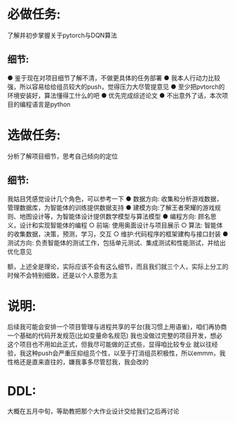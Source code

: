 
# 必做任务:
了解并初步掌握关于pytorch与DQN算法

## 细节:
● 鉴于现在对项目细节了解不清，不做更具体的任务部署
● 我本人行动力比较强，所以容易给给组员较大的push，觉得压力大尽管提意见
● 至少把pvtorch的环境安装好，算法懂得工什么的吧
● 优先完成综述论文
● 不出意外了话，本次项目的编程语言是python

# 选做任务:
分析了解项目细节，思考自己倾向的定位
## 细节:
我姑目凭感觉设计几个角色，可以参考一下
● 数据方向: 收集和分析游戏数据，管理数据库，为智能体的训练提供数据支持
● 建模方向:了解王者荣耀的游戏规则、地图设计等，为智能体设计提供数学模型与算法模型
● 编程方向: 顾名思义，设计和实现智能体的编程
  ○ 前端: 使用奥面设计与项目展示
  ○ 算法: 智能体的收集数据，决策，预测，学习，交互
  ○ 维护:代码程序的框架建构与接口封装
● 测试方向: 负责智能体的测试工作，包括单元测试、集成测试和性能测试，并给出优化意见

额，上述全是理论，实际应该不会有这么细节，而且我们就三个人，实际上分工的时候不会特别细致，还是以个人意愿为主
# 说明:
后续我可能会安排一个项目管理与进程共享的平台(我习惯上用语雀)，咱们再协商一个基础的代码开发规范(比如变量命名规范)
我也没做过完整的项目开发，想必这个项目也不用如此正式，但我尽可能做的正式些，显得咱比较专业
就以往经验，我这种push会严重压抑组员个性，以至于打消组员积极性，所以emmm，我性格还是直来直往的，嫌我事多尽管怼我，我会改的
# DDL:
大概在五月中旬，等助教把那个大作业设计交给我们之后再讨论
